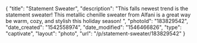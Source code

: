 {
    "title": "Statement Sweater",
    "description": "This falls newest trend is the statement sweater! This metallic chenille sweater from Alfani is a great way be warm, cozy, and stylish this holiday season! ",
    "photoId": "183829542",
    "date_created": "1542558974",
    "date_modified": "1546466826",
    "type": "captivate",
    "layout": "photo",
    "url": "\/p\/statement-sweater\/183829542"
}